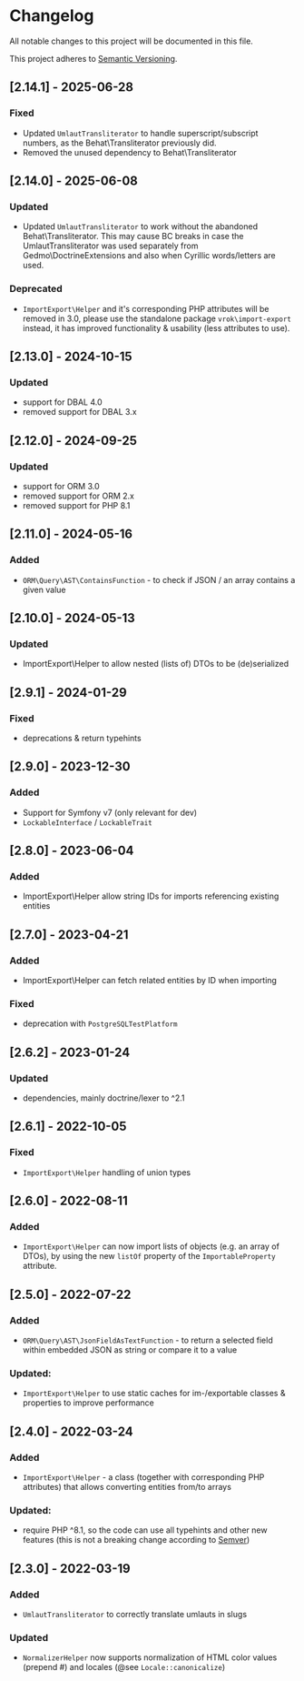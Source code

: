 # Changelog
All notable changes to this project will be documented in this file.

This project adheres to [Semantic Versioning](https://semver.org/spec/v2.0.0.html).

## [2.14.1] - 2025-06-28
### Fixed
- Updated `UmlautTransliterator` to handle superscript/subscript numbers, as the
  Behat\Transliterator previously did.
- Removed the unused dependency to Behat\Transliterator


## [2.14.0] - 2025-06-08
### Updated
- Updated `UmlautTransliterator` to work without the abandoned
  Behat\Transliterator. This may cause BC breaks in case the UmlautTransliterator
  was used separately from Gedmo\DoctrineExtensions and also when Cyrillic 
  words/letters are used.

### Deprecated
- `ImportExport\Helper` and it's corresponding PHP attributes will be removed in
  3.0, please use the standalone package `vrok\import-export` instead, it has 
  improved functionality & usability (less attributes to use).

## [2.13.0] - 2024-10-15
### Updated
- support for DBAL 4.0 
- removed support for DBAL 3.x

## [2.12.0] - 2024-09-25
### Updated
- support for ORM 3.0
- removed support for ORM 2.x
- removed support for PHP 8.1

## [2.11.0] - 2024-05-16
### Added
- `ORM\Query\AST\ContainsFunction` - to check if JSON / an array contains a
  given value

## [2.10.0] - 2024-05-13
### Updated
- ImportExport\Helper to allow nested (lists of) DTOs to be (de)serialized

## [2.9.1] - 2024-01-29
### Fixed
- deprecations & return typehints

## [2.9.0] - 2023-12-30
### Added
- Support for Symfony v7 (only relevant for dev)
- `LockableInterface` / `LockableTrait`

## [2.8.0] - 2023-06-04
### Added
- ImportExport\Helper allow string IDs for imports referencing existing entities

## [2.7.0] - 2023-04-21
### Added
- ImportExport\Helper can fetch related entities by ID when importing

### Fixed
- deprecation with `PostgreSQLTestPlatform`

## [2.6.2] - 2023-01-24
### Updated
- dependencies, mainly doctrine/lexer to ^2.1

## [2.6.1] - 2022-10-05
### Fixed
- `ImportExport\Helper` handling of union types

## [2.6.0] - 2022-08-11
### Added
- `ImportExport\Helper` can now import lists of objects (e.g. an array of DTOs), by
  using the new `listOf` property of the `ImportableProperty` attribute.

## [2.5.0] - 2022-07-22
### Added
- `ORM\Query\AST\JsonFieldAsTextFunction` - to return a selected field within embedded JSON
  as string or compare it to a value
### Updated:
- `ImportExport\Helper` to use static caches for im-/exportable classes & properties to
  improve performance

## [2.4.0] - 2022-03-24
### Added
- `ImportExport\Helper` - a class (together with corresponding PHP attributes) that allows
  converting entities from/to arrays
### Updated:
- require PHP ^8.1, so the code can use all typehints and other new features
  (this is not a breaking change according to
  [Semver](https://github.com/semver/semver/blob/df7bd79bda7d7fe6da20d0724fe0111678cbaa8f/semver.md#what-should-i-do-if-i-update-my-own-dependencies-without-changing-the-public-api))

## [2.3.0] - 2022-03-19
### Added
- `UmlautTransliterator` to correctly translate umlauts in slugs
### Updated
- `NormalizerHelper` now supports normalization of HTML color values (prepend #)
  and locales (@see `Locale::canonicalize`)
